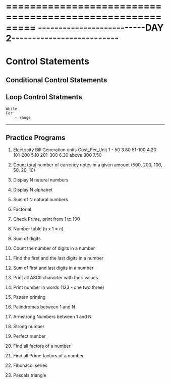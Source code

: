 =========================================================
--------------------------DAY 2--------------------------
=========================================================

# Control Statements

## Conditional Control Statements

## Loop Control Statments
    While
    For
        - range

---------------------------------------------------------
## Practice Programs
1) Electricity Bill Generation
    units       Cost_Per_Unit
    1 - 50      3.80
    51-100      4.20
    101-200     5.10
    201-300     6.30
    above 300   7.50

2) Count total number of currency notes in a given amount (500, 200, 100, 50, 20, 10)
3) Display N natural numbers
4) Display N alphabet
5) Sum of N natural numbers
6) Factorial
7) Check Prime, print from 1 to 100
8) Number table (n x 1 = n)
9) Sum of digits
10) Count the number of digits in a number
11) Find the first and the last digits in a number
12) Sum of first and last digits in a number
13) Print all ASCII character with theri values
14) Print number in words (123 - one two three)
15) Pattern printing
16) Palindromes between 1 and N
17) Armstrong Numbers between 1 and N
18) Strong number
19) Perfect number
20) Find all factors of a number
21) Find all Prime factors of a number
22) Fibonacci series
23) Pascals triangle
